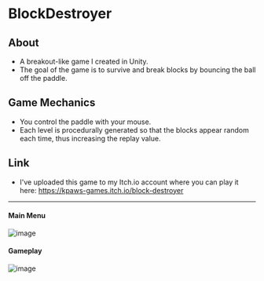 # BlockDestroyer
## About ####
- A breakout-like game I created in Unity.  
- The goal of the game is to survive and break blocks by bouncing the ball off the paddle.

## Game Mechanics ##
- You control the paddle with your mouse.
- Each level is procedurally generated so that the blocks appear random each time, thus increasing the replay value.

## Link ##
- I've uploaded this game to my Itch.io account where you can play it here: https://kpaws-games.itch.io/block-destroyer

---
#### Main Menu ####
![image](https://user-images.githubusercontent.com/58745400/117553738-6ecfa780-b010-11eb-90df-927d13e068f6.png)  

#### Gameplay ####
![image](https://user-images.githubusercontent.com/58745400/117553694-39c35500-b010-11eb-8443-67c0f4a835f5.png)
